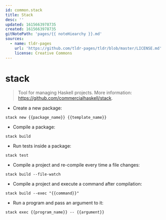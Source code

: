 ```yaml
---
id: common.stack
title: Stack
desc: ''
updated: 1615663978735
created: 1615663978735
gitNotePath: 'pages/{{ noteHiearchy }}.md'
sources:
  - name: tldr-pages
    url: 'https://github.com/tldr-pages/tldr/blob/master/LICENSE.md'
    license: Creative Commons
---
```

# stack

> Tool for managing Haskell projects.
> More information: <https://github.com/commercialhaskell/stack>.

- Create a new package:

`stack new {{package_name}} {{template_name}}`

- Compile a package:

`stack build`

- Run tests inside a package:

`stack test`

- Compile a project and re-compile every time a file changes:

`stack build --file-watch`

- Compile a project and execute a command after compilation:

`stack build --exec "{{command}}"`

- Run a program and pass an argument to it:

`stack exec {{program_name}} -- {{argument}}`

